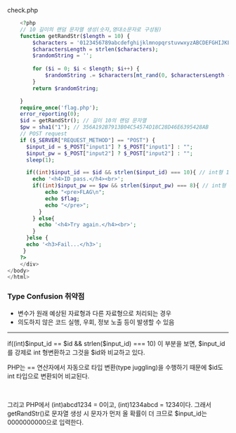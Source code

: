 check.php
```php
    <?php
    // 10 길이의 랜덤 문자열 생성(숫자,영대소문자로 구성됨)
    function getRandStr($length = 10) {
        $characters = '0123456789abcdefghijklmnopqrstuvwxyzABCDEFGHIJKLMNOPQRSTUVWXYZ';
        $charactersLength = strlen($characters);
        $randomString = '';
    
        for ($i = 0; $i < $length; $i++) {
            $randomString .= $characters[mt_rand(0, $charactersLength - 1)];
        }
        return $randomString;

    }
    require_once('flag.php');
    error_reporting(0);
    $id = getRandStr(); // 길이 10의 랜덤 문자열
    $pw = sha1("1"); // 356A192B7913B04C54574D18C28D46E6395428AB
    // POST request
    if ($_SERVER["REQUEST_METHOD"] == "POST") {
      $input_id = $_POST["input1"] ? $_POST["input1"] : "";
      $input_pw = $_POST["input2"] ? $_POST["input2"] : "";
      sleep(1);

      if((int)$input_id == $id && strlen($input_id) === 10){ // int형 10자리여야 함 & Type Confusion 취약점 발생
        echo '<h4>ID pass.</h4><br>';
        if((int)$input_pw == $pw && strlen($input_pw) === 8){ // int형 8자리여야 함 & Type Confusion 취약점 발생
            echo "<pre>FLAG\n";
            echo $flag;
            echo "</pre>";
          }
        } else{
          echo '<h4>Try again.</h4><br>';
        }
      }else {
      echo '<h3>Fail...</h3>';
     }
    ?> 
    </div> 
</body>
</html>
```

### Type Confusion 취약점
- 변수가 원래 예상된 자료형과 다른 자료형으로 처리되는 경우
- 의도하지 않은 코드 실행, 우회, 정보 노출 등이 발생할 수 있음

---

if((int)$input_id == $id && strlen($input_id) === 10) 이 부분을 보면, $input_id를 강제로 int 형변환하고 그것을 $id와 비교하고 있다.  

PHP는 == 연산자에서 자동으로 타입 변환(type juggling)을 수행하기 때문에 $id도 int 타입으로 변환되어 비교된다.

<br>
  
그리고 PHP에서 (int)abcd1234 = 0이고, (int)1234abcd = 1234이다.
그래서 getRandStr()로 문자열 생성 시 문자가 먼저 올 확률이 더 크므로 $input_id는 0000000000으로 입력한다.



